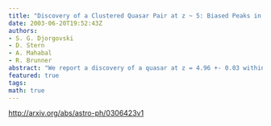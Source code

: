 ```yaml
---
title: "Discovery of a Clustered Quasar Pair at z ~ 5: Biased Peaks in Early   Structure Formation"
date: 2003-06-20T19:52:43Z
authors:
- S. G. Djorgovski
- D. Stern
- A. Mahabal
- R. Brunner
abstract: "We report a discovery of a quasar at z = 4.96 +- 0.03 within a few Mpc of the quasar SDSS 0338+0021 at z = 5.02 +- 0.02. The newly found quasar has the SDSS i and z magnitudes of ~ 21.2, and an estimated absolute magnitude M_B ~ -25.2. The projected separation on the sky is 196 arcsec, and the redshift difference Delta z = 0.063 +- 0.008. The probability of finding this quasar pair by chance in the absence of clustering in this particular volume is ~ 10^-4 to 10^-3. We conclude that the two objects probably mark a large-scale structure, possibly a protocluster, at z ~ 5. This is the most distant such structure currently known. Our search in the field of 13 other QSOs at z >~ 4.8 so far has not resulted in any detections of comparable luminous QSO pairs, and it is thus not yet clear how representative is this structure at z ~ 5. However, along with the other evidence for clustering of quasars and young galaxies at somewhat lower redshifts, the observations are at least qualitatively consistent with a strong biasing of the first luminous and massive objects, in agreement with general predictions of theoretical models. More extensive searches for clustered quasars and luminous galaxies at these redshifts will provide valuable empirical constraints for our understanding of early galaxy and structure formation."
featured: true
tags:
math: true
---
```

http://arxiv.org/abs/astro-ph/0306423v1
